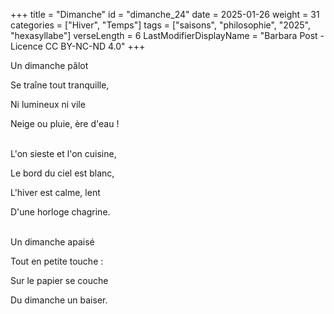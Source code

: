 +++
title = "Dimanche"
id = "dimanche_24"
date = 2025-01-26
weight = 31
categories = ["Hiver", "Temps"]
tags = ["saisons", "philosophie", "2025", "hexasyllabe"]
verseLength = 6
LastModifierDisplayName = "Barbara Post - Licence CC BY-NC-ND 4.0"
+++

Un dimanche pâlot

Se traîne tout tranquille,

Ni lumineux ni vile

Neige ou pluie, ère d'eau !

 \
L'on sieste et l'on cuisine,

Le bord du ciel est blanc,

L'hiver est calme, lent

D'une horloge chagrine.

 \
Un dimanche apaisé

Tout en petite touche :

Sur le papier se couche

Du dimanche un baiser.

